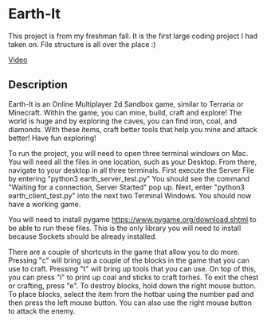 # Earth-It

This project is from my freshman fall. It is the first large coding project I had taken on. File structure is all over the place :)

[Video](https://youtu.be/IPOaKH4888o)

## Description
Earth-It is an Online Multiplayer 2d Sandbox game, similar to Terraria or Minecraft.
Within the game, you can mine, build, craft and explore! The world is huge and by
exploring the caves, you can find iron, coal, and diamonds. With these items, craft
better tools that help you mine and attack better! Have fun exploring!

To run the project, you will need to open three terminal windows on Mac. You will need all
the files in one location, such as your Desktop. From there, navigate to your desktop
in all three terminals. First execute the Server File by entering "python3 earth_server_test.py"
You should see the command "Waiting for a connection, Server Started" pop up. Next, enter
"python3 earth_client_test.py" into the next two Terminal Windows. You should now have
a working game.

You will need to install pygame https://www.pygame.org/download.shtml to be able to run these files.
This is the only library you will need to install because Sockets should be already installed.

There are a couple of shortcuts in the game that allow you to do more. Pressing "c" will bring up a
couple of the blocks in the game that you can use to craft. Pressing "t" will bring up tools
that you can use. On top of this, you can press "l" to print up coal and sticks to craft torhes.
To exit the chest or crafting, press "e". To destroy blocks, hold down the right mouse button.
To place blocks, select the item from the hotbar using the number pad and then press the left mouse
button. You can also use the right mouse button to attack the enemy.
